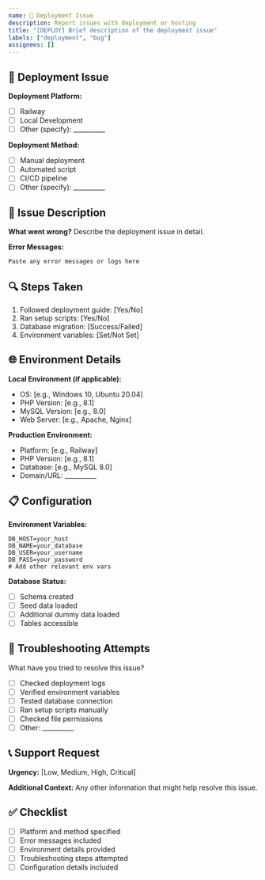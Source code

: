 ```yaml
---
name: 🚀 Deployment Issue
description: Report issues with deployment or hosting
title: "[DEPLOY] Brief description of the deployment issue"
labels: ["deployment", "bug"]
assignees: []
---
```


## 🚀 Deployment Issue

**Deployment Platform:**
- [ ] Railway
- [ ] Local Development
- [ ] Other (specify): __________

**Deployment Method:**
- [ ] Manual deployment
- [ ] Automated script
- [ ] CI/CD pipeline
- [ ] Other (specify): __________

## 🐛 Issue Description

**What went wrong?**
Describe the deployment issue in detail.

**Error Messages:**
```
Paste any error messages or logs here
```

## 🔍 Steps Taken

1. Followed deployment guide: [Yes/No]
2. Ran setup scripts: [Yes/No]
3. Database migration: [Success/Failed]
4. Environment variables: [Set/Not Set]

## 🌐 Environment Details

**Local Environment (if applicable):**
- OS: [e.g., Windows 10, Ubuntu 20.04]
- PHP Version: [e.g., 8.1]
- MySQL Version: [e.g., 8.0]
- Web Server: [e.g., Apache, Nginx]

**Production Environment:**
- Platform: [e.g., Railway]
- PHP Version: [e.g., 8.1]
- Database: [e.g., MySQL 8.0]
- Domain/URL: __________

## 📋 Configuration

**Environment Variables:**
```
DB_HOST=your_host
DB_NAME=your_database
DB_USER=your_username
DB_PASS=your_password
# Add other relevant env vars
```

**Database Status:**
- [ ] Schema created
- [ ] Seed data loaded
- [ ] Additional dummy data loaded
- [ ] Tables accessible

## 🔧 Troubleshooting Attempts

What have you tried to resolve this issue?

- [ ] Checked deployment logs
- [ ] Verified environment variables
- [ ] Tested database connection
- [ ] Ran setup scripts manually
- [ ] Checked file permissions
- [ ] Other: __________

## 📞 Support Request

**Urgency:** [Low, Medium, High, Critical]

**Additional Context:**
Any other information that might help resolve this issue.

## ✅ Checklist

- [ ] Platform and method specified
- [ ] Error messages included
- [ ] Environment details provided
- [ ] Troubleshooting steps attempted
- [ ] Configuration details included